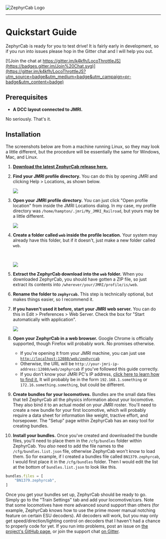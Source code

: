 ![ZephyrCab Logo](http://i.imgur.com/n07xxtI.png)

---

# Quickstart Guide

ZephyrCab is ready for you to test drive! It is fairly early in development, so if you run into issues please hop in the Gitter chat and I will help you out.

[![Join the chat at https://gitter.im/k4kfh/LocoThrottleJS](https://badges.gitter.im/Join%20Chat.svg)](https://gitter.im/k4kfh/LocoThrottleJS?utm_source=badge&utm_medium=badge&utm_campaign=pr-badge&utm_content=badge)

## Prerequisites

- **A DCC layout connected to JMRI.**

No seriously. That's it.

## Installation

The screenshots below are from a machine running Linux, so they may look a little different, but the procedure will be essentially the same for Windows, Mac, and Linux.

1. [**Download the latest ZephyrCab release here.**](https://github.com/k4kfh/ZephyrCab/archive/master.zip)
2. **Find your JMRI profile directory.** You can do this by opening JMRI and clicking Help > Locations, as shown below.

    ![](http://imgur.com/enSiiful.png)

3. **Open your JMRI profile directory.** You can just click "Open profile location" from inside the JMRI Locations dialog. In my case, my profile directory was ``/home/hampton/.jmri/My_JMRI_Railroad``, but yours may be a little different.

    ![](http://imgur.com/HwbhQ8nl.png)

4. **Create a folder called ``web`` inside the profile location.** Your system may already have this folder, but if it doesn't, just make a new folder called ``web``.

    <br>
    
    ![](http://imgur.com/TqVgcEbl.png)

5. **Extract the ZephyrCab download into the ``web`` folder.** When you downloaded ZephyrCab, you should have gotten a ZIP file, so just extract its contents into ``/wherever/your/JMRI/profile/is/web``.

6. **Rename the folder to ``zephyrcab``.** This step is technically optional, but makes things easier, so I recommend it.

7. **If you haven't used it before, start your JMRI web server.** You can do this in Edit > Preferences > Web Server. Check the box for "Start automatically with application".

    ![](http://i.imgur.com/5R3EMtE.png)
    
8. **Open your ZephyrCab in a web browser.** Google Chrome is officially supported, though Firefox will probably work. No promises otherwise.
    - If you're opening it from your JMRI machine, you can just use [``http://localhost:12080/web/zephyrcab``](http://localhost:12080/web/zephyrcab)
    - Otherwise, the URL will be ``http://your-jmri-ip-address:12080/web/zephyrcab`` if you've followed this guide correctly.
    - If you don't know your JMRI PC's IP address, [click here to learn how to find it.](http://www.howtogeek.com/236838/how-to-find-any-devices-ip-address-mac-address-and-other-network-connection-details/) It will probably be in the form ``192.168.1.something`` or ``172.16.something.something``, but could be different.
    
9. **Create bundles for your locomotives.** Bundles are the small data files that tell ZephyrCab all the physics information about your locomotive. They also bind it to an actual model on your JMRI roster. You'll need to create a new bundle for your first locomotive, which will probably require a data sheet for information like weight, tractive effort, and horsepower. The "Setup" page within ZephyrCab has an easy tool for creating bundles.

10. **Install your bundles.** Once you've created and downloaded the bundle files, you'll need to place them in the ``/cfg/bundles`` folder within ZephyrCab. You _also_ need to add the file names to the ``/cfg/bundles.list.json`` file, otherwise ZephyrCab won't know to load them. So for example, if I created a bundles file called ``BN1379.zephyrcab``, I would first place it in the ``/cfg/bundles`` folder. Then I would edit the list at the bottom of ``bundles.list.json`` to look like this.

```javascript
bundles.files = [
    "BN1379.zephyrcab",
]
```

Once you get your bundles set up, ZephyrCab should be ready to go. Simply go to the "Train Settings" tab and add your locomotive/cars. Note that some locomotives have more advanced sound support than others (for example, ZephyrCab knows how to use the prime mover manual notching feature on certain ESU decoders). All decoders will work, but you may only get speed/direction/lighting control on decoders that I haven't had a chance to properly code for yet. If you run into problems, post an issue on [the project's GitHub page](http://github.com/k4kfh/ZephyrCab), or join the support chat [on Gitter](https://gitter.im/k4kfh/ZephyrCab).
